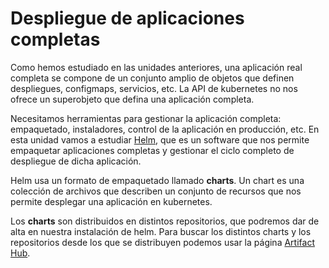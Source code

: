 # Despliegue de aplicaciones completas

Como hemos estudiado en las unidades anteriores, una aplicación real completa se compone de un conjunto amplio de objetos que definen despliegues, configmaps, servicios, etc. La API de kubernetes no nos ofrece un superobjeto que defina una aplicación completa.

Necesitamos herramientas para gestionar la aplicación completa: empaquetado, instaladores, control de la aplicación en producción, etc. En esta unidad vamos a estudiar [Helm](https://helm.sh/), que es un software que nos permite empaquetar aplicaciones completas y gestionar el ciclo completo de despliegue de dicha aplicación.

Helm usa un formato de empaquetado llamado **charts**. Un chart es una colección de archivos que describen un conjunto de recursos que nos permite desplegar una aplicación en kubernetes.

Los **charts** son distribuidos en distintos repositorios, que podremos dar de alta en nuestra instalación de helm. Para buscar los distintos charts y los repositorios desde los que se distribuyen podemos usar la página [Artifact Hub](https://artifacthub.io/).